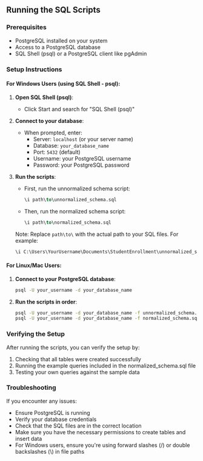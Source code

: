 ## Running the SQL Scripts

### Prerequisites
- PostgreSQL installed on your system
- Access to a PostgreSQL database
- SQL Shell (psql) or a PostgreSQL client like pgAdmin

### Setup Instructions

#### For Windows Users (using SQL Shell - psql):

1. **Open SQL Shell (psql)**:
   - Click Start and search for "SQL Shell (psql)"

2. **Connect to your database**:
   - When prompted, enter:
     - Server: `localhost` (or your server name)
     - Database: `your_database_name`
     - Port: `5432` (default)
     - Username: your PostgreSQL username
     - Password: your PostgreSQL password

3. **Run the scripts**:
   - First, run the unnormalized schema script:
     ```sql
     \i path\to\unnormalized_schema.sql
     ```
   - Then, run the normalized schema script:
     ```sql
     \i path\to\normalized_schema.sql
     ```
   Note: Replace `path\to\` with the actual path to your SQL files. For example:
   ```sql
   \i C:\Users\YourUsername\Documents\StudentEnrollment\unnormalized_schema.sql
   ```

#### For Linux/Mac Users:
1. **Connect to your PostgreSQL database**:
   ```bash
   psql -U your_username -d your_database_name
   ```

2. **Run the scripts in order**:
   ```bash
   psql -U your_username -d your_database_name -f unnormalized_schema.sql
   psql -U your_username -d your_database_name -f normalized_schema.sql
   ```

### Verifying the Setup

After running the scripts, you can verify the setup by:
1. Checking that all tables were created successfully
2. Running the example queries included in the normalized_schema.sql file
3. Testing your own queries against the sample data

### Troubleshooting

If you encounter any issues:
- Ensure PostgreSQL is running
- Verify your database credentials
- Check that the SQL files are in the correct location
- Make sure you have the necessary permissions to create tables and insert data
- For Windows users, ensure you're using forward slashes (/) or double backslashes (\\) in file paths

